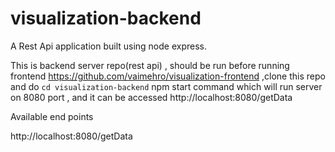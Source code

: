 # visualization-backend

A Rest Api application built using node express.

This is backend server repo(rest api) , should be run before running frontend https://github.com/vaimehro/visualization-frontend ,clone this repo and do `cd visualization-backend` npm start command which will run server on 8080 port , and it can be accessed http://localhost:8080/getData


Available end points

http://localhost:8080/getData